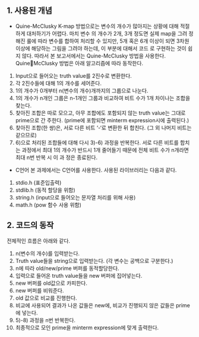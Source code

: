 ## 1. 사용된 개념
- Quine-McClusky
K-map 방법으로는 변수의 개수가 많아지는 상황에 대해 적절하게 대처하기가 어렵다. 마치 변수
의 개수가 2개, 3개 정도면 실제 map을 그려 정해진 룰에 따라 변수를 합하여 처리할 수 있지만,
5개 혹은 6개 이상이 되면 3차원 이상에 해당하는 그림을 그려야 하는데, 이 부분에 대해서 코드
로 구현하는 것이 쉽지 않다. 따라서 본 보고서에서는 Quine-McClusky 방법을 사용한다. QuineMcClusky 방법은 아래 알고리즘에 따라 동작한다.
1) Input으로 들어오는 truth value를 2진수로 변환한다.
2) 각 2진수들에 대해 1의 개수를 세어준다.
3) 1의 개수가 0개부터 n(변수의 개수)개까지의 그룹으로 나눈다.
4) 1의 개수가 n개인 그룹은 n-1개인 그룹과 비교하여 비트 수가 1개 차이나는 조합을 찾는다.
5) 찾아진 조합은 따로 모으고, 아무 조합에도 포함되지 않는 truth value는 그대로 prime으로 간
주한다. (prime에 포함되면 minterm expression시에 출력된다.)
6) 찾아진 조합(한 쌍)은, 서로 다른 비트 ‘-‘로 변환한 뒤 합친다. (그 외 나머지 비트는 같으므로)
7) 6)으로 처리된 조합들에 대해 다시 3)-6) 과정을 반복한다. 서로 다른 비트를 합치는 과정에서
최대 1의 개수가 반드시 1개 줄어들기 때문에 전체 비트 수가 n개라면 최대 n번 반복 시 이 과
정은 종료된다.

- C언어
본 과제에서는 C언어를 사용한다. 사용된 라이브러리는 다음과 같다.
1) stdio.h (표준입출력)
2) stdlib.h (동적 할당을 위함)
3) string.h (input으로 들어오는 문자열 처리를 위해 사용)
4) math.h (pow 함수 사용 위함)

## 2. 코드의 동작
전체적인 흐름은 아래와 같다.
1) n(변수의 개수)를 입력받는다.
2) Truth value들을 string으로 입력받는다. (각 변수는 공백으로 구분한다.)
3) n에 따라 old/new/prime 버퍼를 동적할당한다.
4) 입력으로 들어온 truth value들을 new 버퍼에 집어넣는다.
5) new 버퍼를 old값으로 카피한다.
6) new 버퍼를 비워준다.
7) old 값으로 비교를 진행한다.
8) 비교에 사용되어 결과가 나온 값들은 new에, 비교가 진행되지 않은 값들은 prime에 넣는다.
9) 5)-8) 과정을 n번 반복한다.
10) 최종적으로 모인 prime을 minterm expression에 맞게 출력한다.

